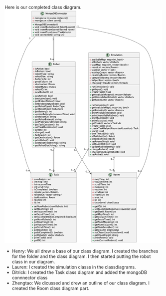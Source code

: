 Here is our completed class diagram.
![Robot Class Diagram](classDiagram.png)

* Henry: We all drew a base of our class diagram. I created the branches for the folder and the class diagram. I then started putting the robot class in our diagram.
* Lauren: I created the simulation classs in the classdiagrams.
* Ditrick: I created the Task class diagram and added the mongoDB connnector class
* Zhengtao: We dicussed and drew an outline of our class diagram. I created the Room class diagram part.
